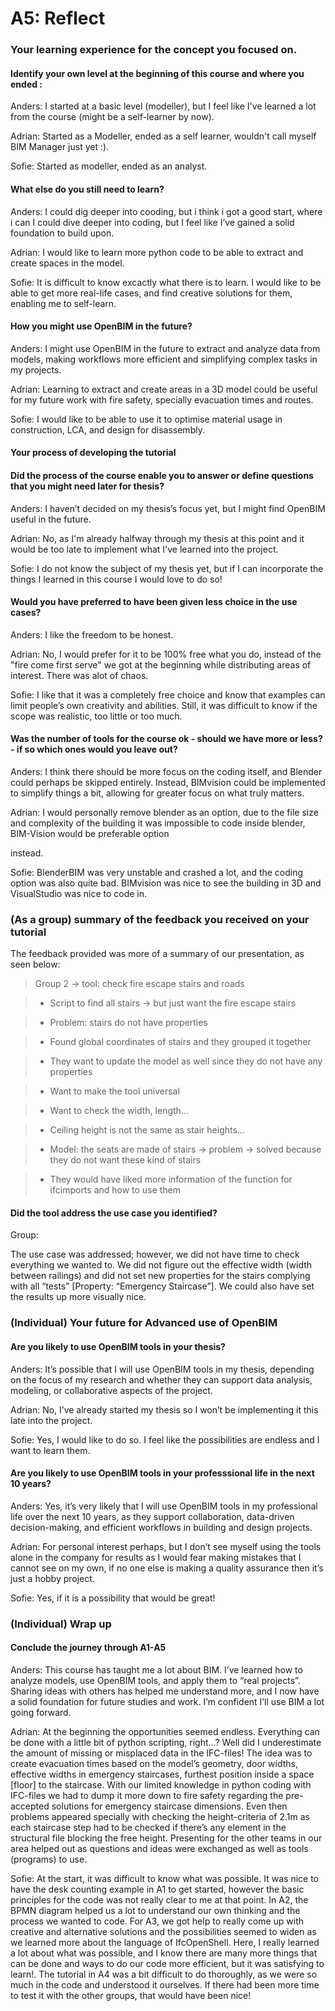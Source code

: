 # A5: Reflect

### Your learning experience for the concept you focused on. 

#### Identify your own level at the beginning of this course and where you ended : 

Anders: I started at a basic level (modeller), but I feel like I've learned a lot from the course (might be a self-learner by now). 

Adrian: Started as a Modeller, ended as a self learner, wouldn't call myself BIM Manager just yet :). 

Sofie: Started as modeller, ended as an analyst. 

#### What else do you still need to learn? 

Anders: I could dig deeper into cooding, but i think i got a good start, where i can I could dive deeper into coding, but I feel like I’ve gained a solid foundation to build upon.  

Adrian: I would like to learn more python code to be able to extract and create spaces in the model. 

Sofie: It is difficult to know excactly what there is to learn. I would like to be able to get more real-life cases, and find creative solutions for them, enabling me to self-learn. 

#### How you might use OpenBIM in the future? 

Anders: I might use OpenBIM in the future to extract and analyze data from models, making workflows more efficient and simplifying complex tasks in my projects.  

Adrian: Learning to extract and create areas in a 3D model could be useful for my future work with fire safety, specially evacuation times and routes. 

Sofie: I would like to be able to use it to optimise material usage in construction, LCA, and design for disassembly. 

#### Your process of developing the tutorial 

#### Did the process of the course enable you to answer or define questions that you might need later for thesis? 

Anders: I haven’t decided on my thesis’s focus yet, but I might find OpenBIM useful in the future.  

Adrian: No, as I'm already halfway through my thesis at this point and it would be too late to implement what I've learned into the project. 

Sofie: I do not know the subject of my thesis yet, but if I can incorporate the things I learned in this course I would love to do so! 

#### Would you have preferred to have been given less choice in the use cases? 

Anders: I like the freedom to be honest.  

Adrian: No, I would prefer for it to be 100% free what you do, instead of the "fire come first serve" we got at the beginning while distributing areas of interest. There was alot of chaos. 

Sofie: I like that it was a completely free choice and know that examples can limit people’s own creativity and abilities. Still, it was difficult to know if the scope was realistic, too little or too much. 

#### Was the number of tools for the course ok - should we have more or less? - if so which ones would you leave out? 

Anders: I think there should be more focus on the coding itself, and Blender could perhaps be skipped entirely. Instead, BIMvision could be implemented to simplify things a bit, allowing for greater focus on what truly matters. 

Adrian: I would personally remove blender as an option, due to the file size and complexity of the building it was impossible to code inside blender, BIM-Vision would be preferable option 

instead. 

Sofie: BlenderBIM was very unstable and crashed a lot, and the coding option was also quite bad. BIMvision was nice to see the building in 3D and VisualStudio was nice to code in. 

### (As a group) summary of the feedback you received on your tutorial 

The feedback provided was more of a summary of our presentation, as seen below: 

> Group 2 -> tool: check fire escape stairs and roads   

> * Script to find all stairs -> but just want the fire escape stairs  

> * Problem: stairs do not have properties  

> * Found global coordinates of stairs and they grouped it together  

> * They want to update the model as well since they do not have any properties 

> * Want to make the tool universal  

> * Want to check the width, length... 

> * Ceiling height is not the same as stair heights…  

> * Model: the seats are made of stairs -> problem -> solved because they do not want these kind of stairs  

> * They would have liked more information of the function for ifcimports and how to use them 

#### Did the tool address the use case you identified? 

Group:  

The use case was addressed; however, we did not have time to check everything we wanted to. We did not figure out the effective width (width between railings) and did not set new properties for the stairs complying with all “tests” [Property: “Emergency Staircase”]. We could also have set the results up more visually nice. 

### (Individual) Your future for Advanced use of OpenBIM 

#### Are you likely to use OpenBIM tools in your thesis? 

Anders: It’s possible that I will use OpenBIM tools in my thesis, depending on the focus of my research and whether they can support data analysis, modeling, or collaborative aspects of the project. 

Adrian: No, I’ve already started my thesis so I won’t be implementing it this late into the project. 

Sofie: Yes, I would like to do so. I feel like the possibilities are endless and I want to learn them. 

#### Are you likely to use OpenBIM tools in your professsional life in the next 10 years? 

Anders: Yes, it’s very likely that I will use OpenBIM tools in my professional life over the next 10 years, as they support collaboration, data-driven decision-making, and efficient workflows in building and design projects. 

Adrian: For personal interest perhaps, but I don’t see myself using the tools alone in the company for results as I would fear making mistakes that I cannot see on my own, if no one else is making a quality assurance then it’s just a hobby project. 

Sofie: Yes, if it is a possibility that would be great!

### (Individual) Wrap up 

#### Conclude the journey through A1-A5 

Anders: This course has taught me a lot about BIM. I’ve learned how to analyze models, use OpenBIM tools, and apply them to “real projects”. Sharing ideas with others has helped me understand more, and I now have a solid foundation for future studies and work. I’m confident I’ll use BIM a lot going forward. 

Adrian: At the beginning the opportunities seemed endless. Everything can be done with a little bit of python scripting, right...? Well did I underestimate the amount of missing or misplaced data in the IFC-files! The idea was to create evacuation times based on the model’s geometry, door widths, effective widths in emergency staircases, furthest position inside a space [floor] to the staircase. With our limited knowledge in python coding with IFC-files we had to dump it more down to fire safety regarding the pre-accepted solutions for emergency staircase dimensions. Even then problems appeared specially with checking the height-criteria of 2.1m as each staircase step had to be checked if there’s any element in the structural file blocking the free height. Presenting for the other teams in our area helped out as questions and ideas were exchanged as well as tools (programs) to use. 

Sofie: At the start, it was difficult to know what was possible. It was nice to have the desk counting example in A1 to get started, however the basic principles for the code was not really clear to me at that point. In A2, the BPMN diagram helped us a lot to understand our own thinking and the process we wanted to code. For A3, we got help to really come up with creative and alternative solutions and the possibilities seemed to widen as we learned more about the language of IfcOpenShell. Here, I really learned a lot about what was possible, and I know there are many more things that can be done and ways to do our code more efficient, but it was satisfying to learn!. The tutorial in A4 was a bit difficult to do thoroughly, as we were so much in the code and understood it ourselves. If there had been more time to test it with the other groups, that would have been nice! 